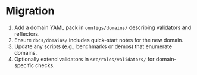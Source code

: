 # Migration

1. Add a domain YAML pack in `configs/domains/` describing validators and reflectors.
2. Ensure `docs/domains/` includes quick-start notes for the new domain.
3. Update any scripts (e.g., benchmarks or demos) that enumerate domains.
4. Optionally extend validators in `src/roles/validators/` for domain-specific checks.
